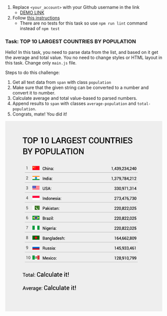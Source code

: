 1. Replace `<your_account>` with your Github username in the link
    - [DEMO LINK](https://<your_account>.github.io/layout_stop-watch/)
2. Follow [this instructions](https://mate-academy.github.io/layout_task-guideline/)
    - There are no tests for this task so use `npm run lint` command instead of `npm test` 

### Task: TOP 10 LARGEST COUNTRIES BY POPULATION

Hello! In this task, you need to parse data from the list, and based on it get the average and total value.
You no need to change styles or HTML layout in this task. Change only `main.js` file.

Steps to do this challenge:
1. Get all text data from `span` with class `population`
2. Make sure that the given string can be converted to a number and convert it to number.
3. Calculate average and total value-based to parsed numbers.
4. Append results to `span` with classes `average-population` and `total-population`.
5. Congrats, mate! You did it!

![Preview](./src/images/preview.png)
